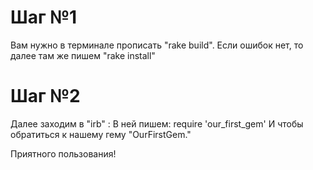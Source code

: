 # Шаг №1
Вам нужно в терминале прописать "rake build".
Если ошибок нет, то далее там же пишем  "rake install"
# Шаг №2
Далее заходим  в "irb" :
В ней пишем: require 'our_first_gem'
И чтобы обратиться к нашему гему "OurFirstGem.<method>"

Приятного пользования!
